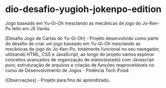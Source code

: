 # dio-desafio-yugioh-jokenpo-edition
Jogo baseado em Yu-Gi-Oh mesclando as mecânicas de jogo do Jo-Ken-Po feito em JS Vanila.

[Desafio Jogo de Cartas do Yu-Gi-Oh] - Projeto desenvolvido como parte do desafio de criar um jogo baseado em Yu-Gi-Oh mesclando as mecânicas de jogo do Jo-Ken-Po, totalmente funcional no seu navegador, utilizando HTML, CSS e JavaScript, ao longo do projeto vamos explorar conceitos avançados de organização de states(estado) com Javascript puro, estruturação de arquivos e criação de funções reaproveitáveis  no curso de Desenvolvimento de Jogos - Potência Tech iFood.

[Observações] - Projeto para fins de aprendizado.
